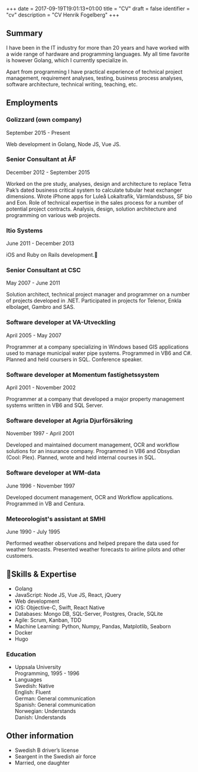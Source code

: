 +++
date =  2017-09-19T19:01:13+01:00
title = "CV"
draft = false
identifier = "cv"
description = "CV Henrik Fogelberg"
+++

## Summary
I have been in the IT industry for more than 20 years and have worked with a wide range of hardware and programming languages. My all time favorite is however Golang, which I currently specialize in.

Apart from programming I have practical experience of technical project management, requirement analyses, testing, business process analyses, software architecture, technical writing, teaching, etc.

## Employments
### Golizzard (own company)
September 2015 - Present

Web development in Golang, Node JS, Vue JS. 

### Senior Consultant at ÅF
December 2012 - September 2015

Worked on the pre study, analyses, design and architecture to replace Tetra Pak’s dated business critical system to calculate tubular heat exchanger dimensions.
Wrote iPhone apps for Luleå Lokaltrafik, Värmlandsbuss, SF bio and Eon.
Role of technical expertise in the sales process for a number of potential project contracts.
Analysis, design, solution architecture and programming on various web projects.

### Itio Systems
June 2011 - December 2013

iOS and Ruby on Rails development.

### Senior Consultant at CSC
May 2007 - June 2011

Solution architect, technical project manager and programmer on a number of projects developed in .NET. Participated in projects for Telenor, Enkla elbolaget, Gambro and SAS.

### Software developer at VA-Utveckling
April 2005 - May 2007

Programmer at a company specializing in Windows based GIS applications used to manage municipal water pipe systems. Programmed in VB6 and C#.  Planned and held coursers in SQL. Conference speaker.

### Software developer at Momentum fastighetssystem
April 2001 - November 2002

Programmer at a company that developed a major property management systems written in VB6 and SQL Server.

### Software developer at Agria Djurförsäkring
November 1997 - April 2001

Developed and maintained document management, OCR and workflow solutions for an insurance company. Programmed in VB6 and Obsydian (Cool: Plex).
Planned, wrote and held internal courses in SQL.

### Software developer at WM-data
June 1996 - November 1997

Developed document management, OCR and Workflow applications. Programmed in VB and Centura.

### Meteorologist's assistant at SMHI
June 1990 - July 1995

Performed weather observations and helped prepare the data used for weather forecasts. Presented weather forecasts to airline pilots and other customers.

## Skills & Expertise
- Golang
- JavaScript: Node JS, Vue JS, React, jQuery
- Web development
- iOS: Objective-C, Swift, React Native
- Databases: Mongo DB, SQL-Server, Postgres, Oracle, SQLite
- Agile: Scrum, Kanban, TDD
- Machine Learning: Python, Numpy, Pandas, Matplotlib, Seaborn
- Docker
- Hugo

### Education
- Uppsala University<br>
Programming, 1995 - 1996
- Languages<br>
Swedish: Native<br>
English: Fluent<br>
German: General communication<br>
Spanish: General communication<br>
Norwegian: Understands<br>
Danish: Understands

## Other information
- Swedish B driver’s license
- Seargent in the Swedish air force
- Married, one daughter
